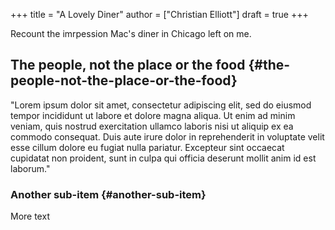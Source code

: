 +++
title = "A Lovely Diner"
author = ["Christian Elliott"]
draft = true
+++

Recount the imrpession Mac's diner in Chicago left on me.


## The people, not the place or the food {#the-people-not-the-place-or-the-food}

"Lorem ipsum dolor sit amet, consectetur adipiscing elit, sed do eiusmod tempor
incididunt ut labore et dolore magna aliqua. Ut enim ad minim veniam, quis
nostrud exercitation ullamco laboris nisi ut aliquip ex ea commodo consequat.
Duis aute irure dolor in reprehenderit in voluptate velit esse cillum dolore eu
fugiat nulla pariatur. Excepteur sint occaecat cupidatat non proident, sunt in
culpa qui officia deserunt mollit anim id est laborum."


### Another sub-item {#another-sub-item}

More text
